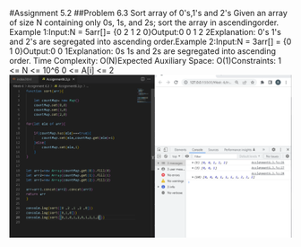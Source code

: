#Assignment 5.2
##Problem 6.3 Sort array of 0's,1's and 2's
Given an array of size N containing only 0s, 1s, and 2s; sort the array in ascendingorder. Example 1:Input:N = 5arr[]= {0 2 1 2 0}Output:0 0 1 2 2Explanation: 0's 1's and 2's are segregated into ascending order.Example 2:Input:N = 3arr[] = {0 1 0}Output:0 0 1Explanation: 0s 1s and 2s are segregated into ascending order. Time Complexity: O(N)Expected Auxiliary Space: O(1)Constraints: 1 <= N <= 10^6 0 <= A[i] <= 2
![img](./Screenshot.PNG)